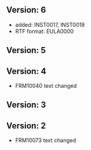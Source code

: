 
## Version: 6
- added: INST0017, INST0018
- RTF format: EULA0000

## Version: 5

## Version: 4
- FRM10040 text changed

## Version: 3

## Version: 2
- FRM10073 text changed
